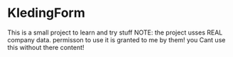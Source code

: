 # KledingForm

This is a small project to learn and try stuff
NOTE: the project usses REAL company data. permisson to use it is granted to me by them! you Cant use this without there content!